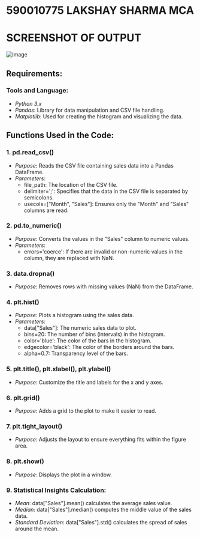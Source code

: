 # 590010775 LAKSHAY SHARMA MCA

#  SCREENSHOT OF OUTPUT 
![image](https://github.com/user-attachments/assets/27315404-eaff-4dad-b81b-4c7f6e60b8da)

## Requirements:
### Tools and Language:
- *Python 3.x*
- *Pandas*: Library for data manipulation and CSV file handling.
- *Matplotlib*: Used for creating the histogram and visualizing the data.

## Functions Used in the Code:

### 1. pd.read_csv()
- *Purpose*: Reads the CSV file containing sales data into a Pandas DataFrame.
- *Parameters*: 
  - file_path: The location of the CSV file.
  - delimiter=';': Specifies that the data in the CSV file is separated by semicolons.
  - usecols=["Month", "Sales"]: Ensures only the "Month" and "Sales" columns are read.

### 2. pd.to_numeric()
- *Purpose*: Converts the values in the "Sales" column to numeric values.
- *Parameters*: 
  - errors='coerce': If there are invalid or non-numeric values in the column, they are replaced with NaN.

### 3. data.dropna()
- *Purpose*: Removes rows with missing values (NaN) from the DataFrame.

### 4. plt.hist()
- *Purpose*: Plots a histogram using the sales data.
- *Parameters*:
  - data["Sales"]: The numeric sales data to plot.
  - bins=20: The number of bins (intervals) in the histogram.
  - color='blue': The color of the bars in the histogram.
  - edgecolor='black': The color of the borders around the bars.
  - alpha=0.7: Transparency level of the bars.

### 5. plt.title(), plt.xlabel(), plt.ylabel()
- *Purpose*: Customize the title and labels for the x and y axes.

### 6. plt.grid()
- *Purpose*: Adds a grid to the plot to make it easier to read.

### 7. plt.tight_layout()
- *Purpose*: Adjusts the layout to ensure everything fits within the figure area.

### 8. plt.show()
- *Purpose*: Displays the plot in a window.

### 9. Statistical Insights Calculation:
- *Mean*: data["Sales"].mean() calculates the average sales value.
- *Median*: data["Sales"].median() computes the middle value of the sales data.
- *Standard Deviation*: data["Sales"].std() calculates the spread of sales around the mean.
